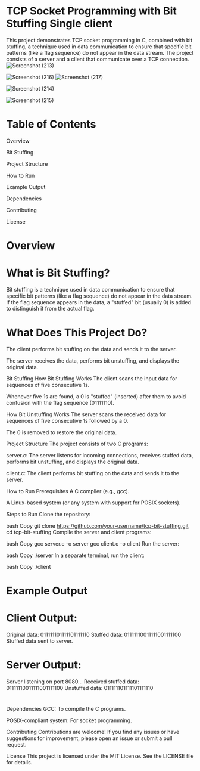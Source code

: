 # TCP Socket Programming with Bit Stuffing Single client
This project demonstrates TCP socket programming in C, combined with bit stuffing, a technique used in data communication to ensure that specific bit patterns (like a flag sequence) do not appear in the data stream. The project consists of a server and a client that communicate over a TCP connection.
![Screenshot (213)](https://github.com/user-attachments/assets/3dcc69e9-179a-4df1-a74b-5f9de5e81cde)


![Screenshot (216)](https://github.com/user-attachments/assets/3d171a1e-1b1b-4095-b051-988e6b81012a)
![Screenshot (217)](https://github.com/user-attachments/assets/441a3ce9-1529-412b-82a8-14ce149e5744)

![Screenshot (214)](https://github.com/user-attachments/assets/70a40f19-115a-4fd4-8121-7936b6cf53fc)

![Screenshot (215)](https://github.com/user-attachments/assets/45521fa8-7a48-42b7-833a-a84cb5946208)



# Table of Contents
Overview

Bit Stuffing

Project Structure

How to Run

Example Output

Dependencies

Contributing

License

# Overview
# What is Bit Stuffing?
Bit stuffing is a technique used in data communication to ensure that specific bit patterns (like a flag sequence) do not appear in the data stream. If the flag sequence appears in the data, a "stuffed" bit (usually 0) is added to distinguish it from the actual flag.

# What Does This Project Do?
The client performs bit stuffing on the data and sends it to the server.

The server receives the data, performs bit unstuffing, and displays the original data.

Bit Stuffing
How Bit Stuffing Works
The client scans the input data for sequences of five consecutive 1s.

Whenever five 1s are found, a 0 is "stuffed" (inserted) after them to avoid confusion with the flag sequence (01111110).

How Bit Unstuffing Works
The server scans the received data for sequences of five consecutive 1s followed by a 0.

The 0 is removed to restore the original data.

Project Structure
The project consists of two C programs:

server.c: The server listens for incoming connections, receives stuffed data, performs bit unstuffing, and displays the original data.

client.c: The client performs bit stuffing on the data and sends it to the server.

How to Run
Prerequisites
A C compiler (e.g., gcc).

A Linux-based system (or any system with support for POSIX sockets).

Steps to Run
Clone the repository:

bash
Copy
git clone https://github.com/your-username/tcp-bit-stuffing.git
cd tcp-bit-stuffing
Compile the server and client programs:

bash
Copy
gcc server.c -o server
gcc client.c -o client
Run the server:

bash
Copy
./server
In a separate terminal, run the client:

bash
Copy
./client
# Example Output
# Client Output:
Original data: 011111101111101111110
Stuffed data: 01111110011111001111100
Stuffed data sent to server.
# Server Output:
Server listening on port 8080...
Received stuffed data: 01111110011111001111100
Unstuffed data: 011111101111101111110



#
Dependencies
GCC: To compile the C programs.

POSIX-compliant system: For socket programming.

Contributing
Contributions are welcome! If you find any issues or have suggestions for improvement, please open an issue or submit a pull request.

License
This project is licensed under the MIT License. See the LICENSE file for details.
